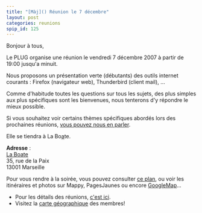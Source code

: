 ```yaml
---
title: "[Màj]() Réunion le 7 décembre"
layout: post
categories: reunions
spip_id: 125
---
```

Bonjour à tous,

Le PLUG organise une réunion le vendredi 7 décembre 2007 à partir de 19:00 jusqu'a minuit.

Nous proposons un présentation verte (débutants) des outils internet courants : Firefox (navigateur web), Thunderbird (client mail), …

Comme d'habitude toutes les questions sur tous les sujets, des plus simples aux plus spécifiques sont les bienvenues, nous tenterons d'y répondre le mieux possible.

Si vous souhaitez voir certains thèmes spécifiques abordés lors des prochaines réunions, [vous pouvez nous en parler](./contact.php).

Elle se tiendra à La Bo[a]()te.

<quote>**Adresse** :  
[La Boate](http://laboate.com/)  
35, rue de la Paix  
13001 Marseille</quote>

Pour vous rendre à la soirée, vous pouvez consulter [ce plan](http://laboate.com/images/plan-laboate.jpg), ou voir les itinéraires et photos sur Mappy, PagesJaunes ou encore [GoogleMap](http://maps.google.com/maps?q=35,%20rue%20de%20la%20Paix,%20Marseille,%2013001,%20France)...
- Pour les détails des réunions, [c'est ici](art2).
- Visitez la [carte géographique](http://plugfr.org/map/) des membres!

